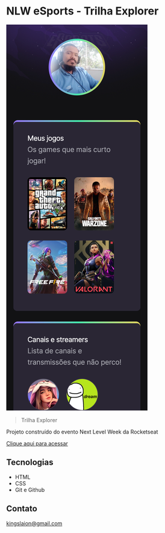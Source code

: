 # NLW eSports - Trilha Explorer

![preview](./github/laionkings.github.io_Projeto-NLW-Esports_.png)

> Trilha Explorer

Projeto construído do evento Next Level Week da Rocketseat

[Clique aqui para acessar](https://laionkings.github.io/Projeto-NLW-Esports/)

## Tecnologias

- HTML
- CSS
- Git e Github

## Contato

kingslaion@gmail.com